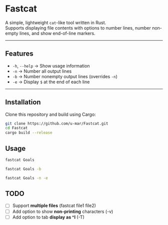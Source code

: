 # Fastcat

A simple, lightweight `cat`-like tool written in Rust.  
Supports displaying file contents with options to number lines, number non-empty lines, and show end-of-line markers.

---

## Features
- `-h`, `--help` → Show usage information  
- `-n` → Number all output lines  
- `-b` → Number nonempty output lines (overrides `-n`)  
- `-e` → Display `$` at the end of each line  

---

## Installation

Clone this repository and build using Cargo:

```bash
git clone https://github.com/u-mar/Fastcat.git
cd Fastcat
cargo build --release
```
## Usage

```bash
fastcat Goals
```
```bash
fastcat Goals -b
```
```bash
fastcat Goals -n -e
```

## TODO

- [ ] Support **multiple files** (fastcat file1 file2)
- [ ]  Add option to show **non-printing** characters (-v)
- [ ]  Add option to tab **display as ^I** (-T)